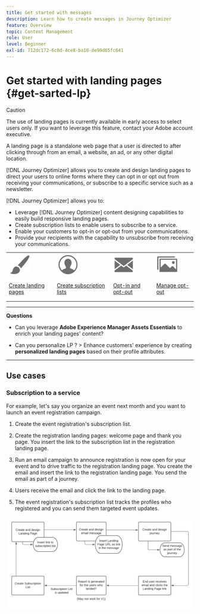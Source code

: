 ```yaml
---
title: Get started with messages
description: Learn how to create messages in Journey Optimizer
feature: Overview
topic: Content Management
role: User
level: Beginner
exl-id: 712dc172-6c0d-4ce8-ba16-de99d65fc641
---
```

# Get started with landing pages {#get-sarted-lp}

>[!CAUTION]
>
>The use of landing pages is currently available in early access to select users only. If you want to leverage this feature, contact your Adobe account executive.

A landing page is a standalone web page that a user is directed to after clicking through from an email, a website, an ad, or any other digital location.

<!--The landing page is driven toward a business goal like joining a subscription list, buying products, get to know more, etc. If the user takes that desired action, the landing page has converted. Landing pages often contain online forms that are used by marketers to acquire new consumers or get to know better their existing customers and nurture them.-->

[!DNL Journey Optimizer] allows you to create and design landing pages to direct your users to online forms where they can opt in or opt out from receiving your communications, or subscribe to a specific service such as a newsletter.

<!--Landing pages are online forms that are used by marketers to capture information on audiences, offer subscriptions to a service, display data and grow your database. These can also be used for acquiring or updating existing profiles.-->

<!--[!DNL Journey Optimizer] now allows you to:
* Easily build landing pages to make users subscribe to your communications.
* Set up opt-in and opt-out flows quickly and seamlessly.
To move to RN-->

[!DNL Journey Optimizer] allows you to:

* Leverage [!DNL Journey Optimizer] content designing capabilities to easily build responsive landing pages.
* Create subscription lists to enable users to subscribe to a service.
* Enable your customers to opt-in or opt-out from your communications.
* Provide your recipients with the capability to unsubscribe from receiving your communications.

<table>
<tr>
<td><img src="../assets/do-not-localize/icon_design.svg" width="60px"><p><a href="create-lp.md">Create landing pages</a></p></td>
<td><img src="../assets/do-not-localize/icon_personalization.svg" width="60px"><p><a href="create-lp.md">Create subscription lists</a></p></td>
<td><img src="../assets/do-not-localize/icon_messages.svg" width="60px"><p><a href="create-lp.md">Opt-in and opt-out</a></p></td>
<td><img src="../assets/do-not-localize/icon_assets.svg" width="60px"><p><a href="consent.md">Manage opt-out</a></p></td>
</tr>
</table>

<!--Easily build attractive/efficient landing pages to drive the best conversion.-->

***

**Questions**

* Can you leverage **Adobe Experience Manager Assets Essentials** to enrich your landing pages' content?

* Can you personalize LP ? > Enhance customers' experience by creating **personalized landing pages** based on their profile attributes.

***

## Use cases

<!--The main use cases are:
* Subscription to a service
* Opt-in
* Opt-out-->

### Subscription to a service

For example, let's say you organize an event next month and you want to launch an event registration campaign.

1. Create the event registration's subscription list.

1. Create the registration landing pages: welcome page and thank you page. You insert the link to the subscription list in the registration landing page.

1. Run an email campaign to announce registration is now open for your event and to drive traffic to the registration landing page. You create the email and insert the link to the registration landing page. You send the email as part of a journey.

1. Users receive the email and click the link to the landing page.

1. The event registration's subscription list tracks the profiles who registered and you can send them targeted event updates.

![](../assets/lp_subscription-uc.png)



